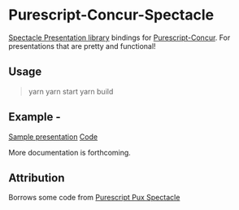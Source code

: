 # Purescript-Concur-Spectacle

[Spectacle Presentation library](https://github.com/FormidableLabs/spectacle) bindings for [Purescript-Concur](https://github.com/ajnsit/purescript-concur). For presentations that are pretty and functional!

## Usage
> yarn
> yarn start
> yarn build

## Example -
[Sample presentation](https://ajnsit.github.io/purescript-concur-spectacle/index.html)
[Code](https://github.com/ajnsit/purescript-concur-spectacle/blob/master/src/Purescript/src/Main.purs)

More documentation is forthcoming.

## Attribution
Borrows some code from [Purescript Pux Spectacle](https://github.com/spicydonuts/purescript-pux-spectacle)
